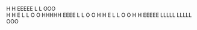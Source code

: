 H   H  EEEEE  L      L       OOO  
H   H  E      L      L      O   O 
HHHHH  EEEE   L      L      O   O 
H   H  E      L      L      O   O 
H   H  EEEEE  LLLLL  LLLLL   OOO  

